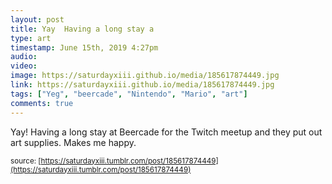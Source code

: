 ```yaml
---
layout: post
title: Yay  Having a long stay a
type: art
timestamp: June 15th, 2019 4:27pm
audio: 
video: 
image: https://saturdayxiii.github.io/media/185617874449.jpg
link: https://saturdayxiii.github.io/media/185617874449.jpg
tags: ["Yeg", "beercade", "Nintendo", "Mario", "art"]
comments: true
---
```

Yay!  Having a long stay at Beercade for the Twitch meetup and they put out art supplies.  Makes me happy.
 
  
<small>source: [https://saturdayxiii.tumblr.com/post/185617874449](https://saturdayxiii.tumblr.com/post/185617874449)</small>